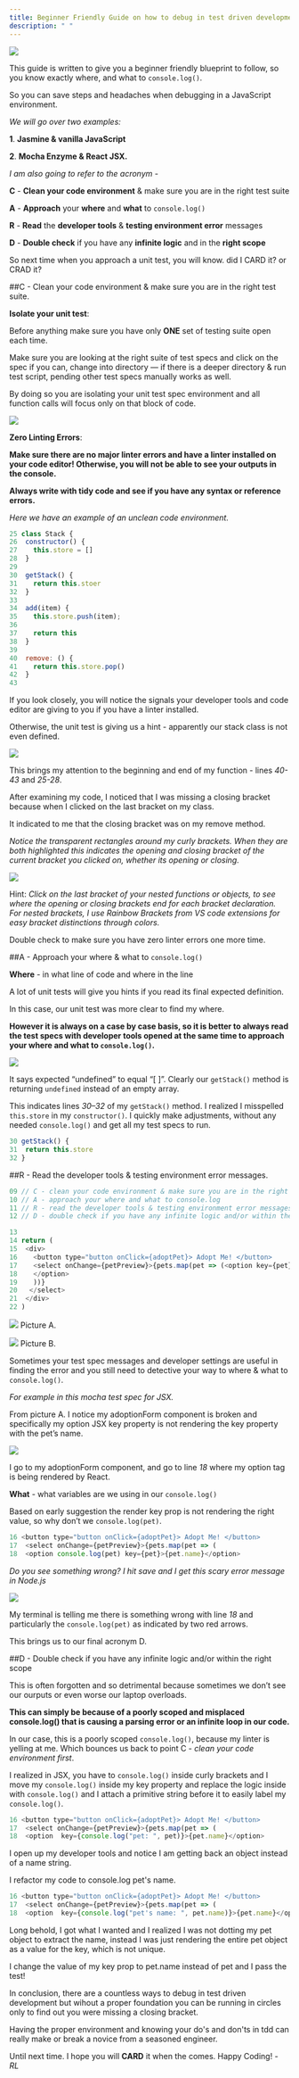 ```yaml
---
title: Beginner Friendly Guide on how to debug in test driven development
description: " "
---
```


![](2019-09-12-16-03-49.png)

This guide is written to give you a beginner friendly blueprint to follow, so you know exactly where, and what to `console.log()`.

So you can save steps and headaches when debugging in a JavaScript environment.

_We will go over two examples:_

**1**. **Jasmine & vanilla JavaScript**

**2**. **Mocha Enzyme & React JSX.**

_I am also going to refer to the acronym -_

**C** - **Clean your code environment** & make sure you are in the right test suite

**A** - **Approach** your **where** and **what** to `console.log()`

**R** - **Read** the **developer tools** & **testing environment error** messages

**D** - **Double check** if you have any **infinite logic** and in the **right scope**

So next time when you approach a unit test, you will know. did I CARD it? or CRAD it?

##C - Clean your code environment & make sure you are in the right test suite.

**Isolate your unit test**:

Before anything make sure you have only **ONE** set of testing suite open each time.

Make sure you are looking at the right suite of test specs and click on the spec if you can, change into directory — if there is a deeper directory & run test script, pending other test specs manually works as well.

By doing so you are isolating your unit test spec environment and all function calls will focus only on that block of code.

![](2019-09-20-23-28-51.png)

**Zero Linting Errors**:

**Make sure there are no major linter errors and have a linter installed on your code editor! Otherwise, you will not be able to see your outputs in the console.**

**Always write with tidy code and see if you have any syntax or reference errors.**

_Here we have an example of an unclean code environment._

```js
25 class Stack {
26  constructor() {
27    this.store = []
28  }
29
30  getStack() {
31    return this.stoer
32  }
33
34  add(item) {
35    this.store.push(item);
36
37    return this
38  }
39
40  remove: () {
41    return this.store.pop()
42  }
43
```

If you look closely, you will notice the signals your developer tools and code editor are giving to you if you have a linter installed.

Otherwise, the unit test is giving us a hint - apparently our stack class is not even defined.

![](2019-09-07-20-59-53.png)

This brings my attention to the beginning and end of my function - lines _40-43_ and _25-28_.

After examining my code, I noticed that I was missing a closing bracket because when I clicked on the last bracket on my class.

It indicated to me that the closing bracket was on my remove method.

_Notice the transparent rectangles around my curly brackets. When they are both highlighted this indicates the opening and closing bracket of the current bracket you clicked on, whether its opening or closing._

![](2019-09-07-21-01-01.png)

Hint: _Click on the last bracket of your nested functions or objects, to see where the opening or closing brackets end for each bracket declaration. For nested brackets, I use Rainbow Brackets from VS code extensions for easy bracket distinctions through colors._

Double check to make sure you have zero linter errors one more time.

##A - Approach your where & what to `console.log()`

**Where** - in what line of code and where in the line

A lot of unit tests will give you hints if you read its final expected definition.

In this case, our unit test was more clear to find my where.

**However it is always on a case by case basis, so it is better to always read the test specs with developer tools opened at the same time to approach your where and what to `console.log()`.**

![](2019-09-07-21-04-08.png)

It says expected “undefined” to equal “[ ]”. Clearly our `getStack()` method is returning `undefined` instead of an empty array.

This indicates lines _30–32_ of my `getStack()` method. I realized I misspelled `this.store` in my `constructor()`. I quickly make adjustments, without any needed `console.log()` and get all my test specs to run.

```js
30 getStack() {
31  return this.store
32 }
```

##R - Read the developer tools & testing environment error messages.

```js
09 // C - clean your code environment & make sure you are in the right test suite.
10 // A - approach your where and what to console.log
11 // R - read the developer tools & testing environment error messages.
12 // D - double check if you have any infinite logic and/or within the right scope

13
14 return (
15  <div>
16    <button type="button onClick={adoptPet}> Adopt Me! </button>
17    <select onChange={petPreview}>{pets.map(pet => (<option key={pet}>{pet.name}
18    </option>
19    ))}
20   </select>
21  </div>
22 )

```

![](2019-09-07-21-19-26.png)
Picture A.

![](2019-09-07-21-20-21.png)
Picture B.

Sometimes your test spec messages and developer settings are useful in finding the error and you still need to detective your way to where & what to `console.log()`.

_For example in this mocha test spec for JSX._

From picture A. I notice my adoptionForm component is broken and specifically my option JSX key property is not rendering the key property with the pet’s name.

![](2019-09-07-21-21-43.png)

I go to my adoptionForm component, and go to line _18_ where my option tag is being rendered by React.

**What** - what variables are we using in our `console.log()`

Based on early suggestion the render key prop is not rendering the right value, so why don’t we `console.log(pet)`.

```js
16 <button type="button onClick={adoptPet}> Adopt Me! </button>
17  <select onChange={petPreview}>{pets.map(pet => (
18  <option console.log(pet) key={pet}>{pet.name}</option>
```

_Do you see something wrong? I hit save and I get this scary error message in Node.js_

![](2019-09-07-21-32-07.png)

My terminal is telling me there is something wrong with line _18_ and particularly the `console.log(pet)` as indicated by two red arrows.

This brings us to our final acronym D.

##D - Double check if you have any infinite logic and/or within the right scope

This is often forgotten and so detrimental because sometimes we don’t see our ourputs or even worse our laptop overloads.

**This can simply be because of a poorly scoped and misplaced console.log() that is causing a parsing error or an infinite loop in our code.**

In our case, this is a poorly scoped `console.log()`, because my linter is yelling at me. Which bounces us back to point C - _clean your code environment first_.

I realized in JSX, you have to `console.log()` inside curly brackets and I move my `console.log()` inside my key property and replace the logic inside with `console.log()` and I attach a primitive string before it to easily label my `console.log()`.

```js
16 <button type="button onClick={adoptPet}> Adopt Me! </button>
17  <select onChange={petPreview}>{pets.map(pet => (
18  <option  key={console.log("pet: ", pet)}>{pet.name}</option>
```

I open up my developer tools and notice I am getting back an object instead of a name string.

I refactor my code to console.log pet's name.

```js
16 <button type="button onClick={adoptPet}> Adopt Me! </button>
17  <select onChange={petPreview}>{pets.map(pet => (
18  <option  key={console.log("pet's name: ", pet.name)}>{pet.name}</option>
```

Long behold, I got what I wanted and I realized I was not dotting my pet object to extract the name, instead I was just rendering the entire pet object as a value for the key, which is not unique.

I change the value of my key prop to pet.name instead of pet and I pass the test!

In conclusion, there are a countless ways to debug in test driven development but wihout a proper foundation you can be running in circles only to find out you were missing a closing bracket.

Having the proper environment and knowing your do's and don'ts in tdd can really make or break a novice from a seasoned engineer.

Until next time. I hope you will **CARD** it when the comes. Happy Coding! - _RL_
